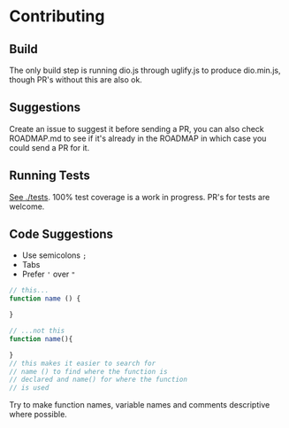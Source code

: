 # Contributing

## Build

The only build step is running dio.js through uglify.js to produce dio.min.js, though PR's without this are also ok.

## Suggestions

Create an issue to suggest it before sending a PR, you can also check ROADMAP.md to see if it's already in the ROADMAP in which case you could send a PR for it.

## Running Tests

[See ./tests](https://github.com/thysultan/dio.js/tree/master/tests). 
100% test coverage is a work in progress. PR's for tests are welcome.

## Code Suggestions

* Use semicolons `;`
* Tabs
* Prefer `'` over `"`

```javascript
// this...
function name () {

}

// ...not this
function name(){

}
// this makes it easier to search for
// name () to find where the function is
// declared and name() for where the function
// is used
```

Try to make function names, variable names and comments descriptive where possible.